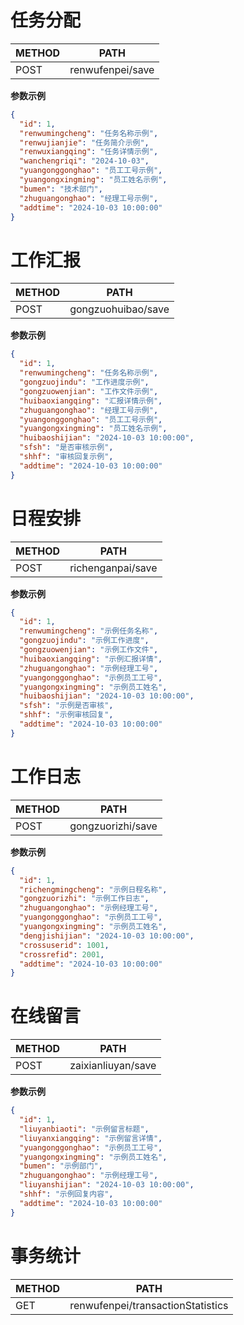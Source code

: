 
# 任务分配

| METHOD | PATH             | 
|--------|------------------|
| POST   | renwufenpei/save |

**参数示例**
```json
{
  "id": 1,
  "renwumingcheng": "任务名称示例",
  "renwujianjie": "任务简介示例",
  "renwuxiangqing": "任务详情示例",
  "wanchengriqi": "2024-10-03",
  "yuangonggonghao": "员工工号示例",
  "yuangongxingming": "员工姓名示例",
  "bumen": "技术部门",
  "zhuguangonghao": "经理工号示例",
  "addtime": "2024-10-03 10:00:00"  
}

```

# 工作汇报

| METHOD | PATH             | 
|--------|------------------|
| POST   | gongzuohuibao/save |



**参数示例**
```json
{
  "id": 1,
  "renwumingcheng": "任务名称示例",
  "gongzuojindu": "工作进度示例",
  "gongzuowenjian": "工作文件示例",
  "huibaoxiangqing": "汇报详情示例",
  "zhuguangonghao": "经理工号示例",
  "yuangonggonghao": "员工工号示例",
  "yuangongxingming": "员工姓名示例",
  "huibaoshijian": "2024-10-03 10:00:00",
  "sfsh": "是否审核示例",
  "shhf": "审核回复示例",
  "addtime": "2024-10-03 10:00:00"
}

```

# 日程安排

| METHOD | PATH             | 
|--------|------------------|
| POST   | richenganpai/save |


**参数示例**

```json
{
  "id": 1,
  "renwumingcheng": "示例任务名称",
  "gongzuojindu": "示例工作进度",
  "gongzuowenjian": "示例工作文件",
  "huibaoxiangqing": "示例汇报详情",
  "zhuguangonghao": "示例经理工号",
  "yuangonggonghao": "示例员工工号",
  "yuangongxingming": "示例员工姓名",
  "huibaoshijian": "2024-10-03 10:00:00",
  "sfsh": "示例是否审核",
  "shhf": "示例审核回复",
  "addtime": "2024-10-03 10:00:00"
}

```

# 工作日志

| METHOD | PATH             | 
|--------|------------------|
| POST   | gongzuorizhi/save |

**参数示例**

```json
{
  "id": 1,
  "richengmingcheng": "示例日程名称",
  "gongzuorizhi": "示例工作日志",
  "zhuguangonghao": "示例经理工号",
  "yuangonggonghao": "示例员工工号",
  "yuangongxingming": "示例员工姓名",
  "dengjishijian": "2024-10-03 10:00:00",
  "crossuserid": 1001,
  "crossrefid": 2001,
  "addtime": "2024-10-03 10:00:00"
}
```

# 在线留言

| METHOD | PATH             | 
|--------|------------------|
| POST   | zaixianliuyan/save |


**参数示例**

```json
{
  "id": 1,
  "liuyanbiaoti": "示例留言标题",
  "liuyanxiangqing": "示例留言详情",
  "yuangonggonghao": "示例员工工号",
  "yuangongxingming": "示例员工姓名",
  "bumen": "示例部门",
  "zhuguangonghao": "示例经理工号",
  "liuyanshijian": "2024-10-03 10:00:00",
  "shhf": "示例回复内容",
  "addtime": "2024-10-03 10:00:00"
}
```

# 事务统计


| METHOD | PATH             | 
|--------|------------------|
| GET    | renwufenpei/transactionStatistics |
